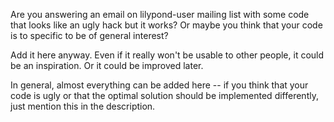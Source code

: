 Are you answering an email on lilypond-user mailing list
with some code that looks like an ugly hack but it works?
Or maybe you think that your code is to specific to be of
general interest?

Add it here anyway.  Even if it really won't be usable to
other people, it could be an inspiration.  Or it could be
improved later.

In general, almost everything can be added here -- if you
think that your code is ugly or that the optimal solution
should be implemented differently, just mention this in
the description.
